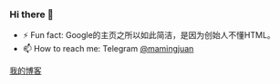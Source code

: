 ### Hi there 👋

- ⚡ Fun fact: Google的主页之所以如此简洁，是因为创始人不懂HTML。
- 📫 How to reach me: Telegram [@mamingjuan](https://t.me/mamingjuan)

[我的博客](https://mamingjuan.cn)



<!--

[GITHUB_PROFILE]: https://github.com/glitzma
[GITHUB_STATS_SRC]: https://github-readme-stats.vercel.app/api?username=glitzma&show_icons=true
[GITHUB_LANG_SRC]: https://github-readme-stats.vercel.app/api/top-langs/?username=glitzma&layout=compact

[![mamingjuan's GitHub Stats][GITHUB_STATS_SRC]][GITHUB_PROFILE]


**glitzma/glitzma** is a ✨ _special_ ✨ repository because its `README.md` (this file) appears on your GitHub profile.

Here are some ideas to get you started:

- 🔭 I’m currently working on ...
- 🌱 I’m currently learning ...
- 👯 I’m looking to collaborate on ...
- 🤔 I’m looking for help with ...
- 💬 Ask me about ...
- 📫 How to reach me: ...
- 😄 Pronouns: ...
- ⚡ Fun fact: ...
-->
